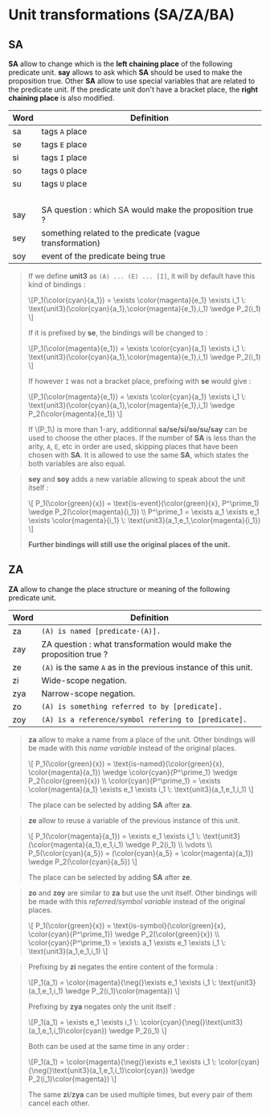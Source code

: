 # Unit transformations (SA/ZA/BA)

## SA

**SA** allow to change which is the **left chaining place** of the following
predicate unit. **say** allows to ask which **SA** should be used to make the
proposition true. Other **SA** allow to use special variables that are related
to the predicate unit. If the predicate unit don't have a bracket place, the
**right chaining place** is also modified.

| Word | Definition                                                |
| ---- | --------------------------------------------------------- |
| sa   | tags `A` place                                            |
| se   | tags `E` place                                            |
| si   | tags `I` place                                            |
| so   | tags `O` place                                            |
| su   | tags `U` place                                            |
|      | &nbsp;                                                    |
| say  | SA question : which SA would make the proposition true ?  |
| sey  | something related to the predicate (vague transformation) |
| soy  | event of the predicate being true                         |

> If we define **unit3** as `(A) ... (E) ... [I]`, it will by default have this
> kind of bindings :  
> 
> \\[P_1(\\color{cyan}{a_1}) = \exists \\color{magenta}{e_1} \exists i_1 \\: \text{unit3}(\\color{cyan}{a_1},\\color{magenta}{e_1},i_1) \wedge P_2(i_1) \\]
> 
> If it is prefixed by **se**, the bindings will be changed to :
> 
> \\[P_1(\\color{magenta}{e_1}) = \exists \\color{cyan}{a_1} \exists i_1 \\: \text{unit3}(\\color{cyan}{a_1},\\color{magenta}{e_1},i_1) \wedge P_2(i_1) \\]
> 
> If however `I` was not a bracket place, prefixing with **se** would give :
> 
> \\[P_1(\\color{magenta}{e_1}) = \exists \\color{cyan}{a_1} \exists i_1 \\: \text{unit3}(\\color{cyan}{a_1},\\color{magenta}{e_1},i_1) \wedge P_2(\\color{magenta}{e_1}) \\]
> 
> If \\(P_1\\) is more than 1-ary, additionnal **sa/se/si/so/su/say** can be
> used to choose the other places. If the number of **SA** is less than the
> arity, `A`, `E`, etc in order are used, skipping places that have been chosen
> with **SA**. It is allowed to use the same **SA**, which states the both
> variables are also equal.


> **sey** and **soy** adds a new variable allowing to speak about the unit itself :
> 
> \\[
> P_1(\\color{green}{x}) = \text{is-event}(\\color{green}{x}, P^\prime_1) \wedge P_2(\\color{magenta}{i_1}) \\\\
> P^\prime_1 = \exists a_1 \exists e_1 \exists \\color{magenta}{i_1} \\: \text{unit3}(a_1,e_1,\\color{magenta}{i_1})
> \\]
>
> **Further bindings will still use the original places of the unit.**

## ZA

**ZA** allow to change the place structure or meaning of the following
predicate unit. 

| Word | Definition                                                          |
| ---- | ------------------------------------------------------------------- |
| za   | `(A) is named [predicate-(A)].`                                     |
| zay  | ZA question : what transformation would make the proposition true ? |
| ze   | `(A)` is the same `A` as in the previous instance of this unit.     |
| zi   | Wide-scope negation.                                                |
| zya  | Narrow-scope negation.                                              |
| zo   | `(A) is something referred to by [predicate].`                      |
| zoy  | `(A) is a reference/symbol refering to [predicate].`                |


> **za** allow to make a name from a place of the unit. Other bindings will be
> made with this *name variable* instead of the original places.
> 
> \\[
> P_1(\\color{green}{x}) = \text{is-named}(\\color{green}{x}, \\color{magenta}{a_1}) \wedge \\color{cyan}{P^\prime_1} \wedge P_2(\\color{green}{x}) \\\\
> \\color{cyan}{P^\prime_1} = \exists \\color{magenta}{a_1} \exists e_1 \exists i_1 \\: \text{unit3}(a_1,e_1,i_1)
> \\]
>
> The place can be selected by adding **SA** after **za**.


> **ze** allow to reuse a variable of the previous instance of this unit.
>
> \\[
> P_1(\\color{magenta}{a_1}) = \exists e_1 \exists i_1 \\: \text{unit3}(\\color{magenta}{a_1},e_1,i_1) \wedge P_2(i_1) \\\\
> \vdots \\\\
> P_5(\\color{cyan}{a_5}) = (\\color{cyan}{a_5} = \\color{magenta}{a_1}) \wedge P_2(\\color{cyan}{a_5})
> \\]
> 
> The place can be selected by adding **SA** after **ze**.


> **zo** and **zoy** are similar to **za** but use the unit itself. Other bindings will be
> made with this *referred/symbol variable* instead of the original places.
> 
> \\[
> P_1(\\color{green}{x}) = \text{is-symbol}(\\color{green}{x}, \\color{cyan}{P^\prime_1}) \wedge P_2(\\color{green}{x}) \\\\
> \\color{cyan}{P^\prime_1} = \exists a_1 \exists e_1 \exists i_1 \\: \text{unit3}(a_1,e_1,i_1)
> \\]


> Prefixing by **zi** negates the entire content of the formula :
> 
> \\[P_1(a_1) = \\color{magenta}{\neg(}\exists e_1 \exists i_1 \\: \text{unit3}(a_1,e_1,i_1) \wedge P_2(i_1)\\color{magenta}) \\]
>
> Prefixing by **zya** negates only the unit itself :
>
> \\[P_1(a_1) = \exists e_1 \exists i_1 \\: \\color{cyan}{\neg(}\text{unit3}(a_1,e_1,i_1)\\color{cyan}) \wedge P_2(i_1) \\]
>
> Both can be used at the same time in any order :
>
> \\[P_1(a_1) = \\color{magenta}{\neg(}\exists e_1 \exists i_1 \\: \\color{cyan}{\neg(}\text{unit3}(a_1,e_1,i_1)\\color{cyan}) \wedge P_2(i_1)\\color{magenta}) \\]
>
> The same **zi**/**zya** can be used multiple times, but every pair of them cancel each other.